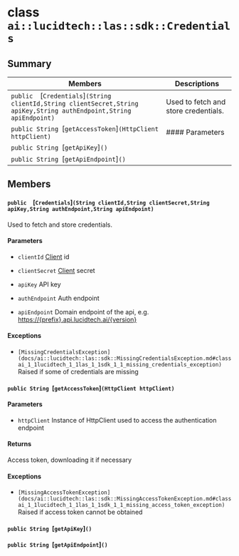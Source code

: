 # class `ai::lucidtech::las::sdk::Credentials` 

## Summary

 Members                        | Descriptions                                
--------------------------------|---------------------------------------------
`public  `[`Credentials`]`(String clientId,String clientSecret,String apiKey,String authEndpoint,String apiEndpoint)` | Used to fetch and store credentials.
`public String `[`getAccessToken`]`(HttpClient httpClient)` | #### Parameters
`public String `[`getApiKey`]`()` | 
`public String `[`getApiEndpoint`]`()` | 

## Members

#### `public  `[`Credentials`]`(String clientId,String clientSecret,String apiKey,String authEndpoint,String apiEndpoint)` 

Used to fetch and store credentials.

#### Parameters
* `clientId` [Client](docs/ai::lucidtech::las::sdk::Client.md#classai_1_1lucidtech_1_1las_1_1sdk_1_1_client) id 

* `clientSecret` [Client](docs/ai::lucidtech::las::sdk::Client.md#classai_1_1lucidtech_1_1las_1_1sdk_1_1_client) secret 

* `apiKey` API key 

* `authEndpoint` Auth endpoint 

* `apiEndpoint` Domain endpoint of the api, e.g. [https://{prefix}.api.lucidtech.ai/{version}](https://{prefix}.api.lucidtech.ai/{version})

#### Exceptions
* `[MissingCredentialsException](docs/ai::lucidtech::las::sdk::MissingCredentialsException.md#classai_1_1lucidtech_1_1las_1_1sdk_1_1_missing_credentials_exception)` Raised if some of credentials are missing

#### `public String `[`getAccessToken`]`(HttpClient httpClient)` 

#### Parameters
* `httpClient` Instance of HttpClient used to access the authentication endpoint 

#### Returns
Access token, downloading it if necessary 

#### Exceptions
* `[MissingAccessTokenException](docs/ai::lucidtech::las::sdk::MissingAccessTokenException.md#classai_1_1lucidtech_1_1las_1_1sdk_1_1_missing_access_token_exception)` Raised if access token cannot be obtained

#### `public String `[`getApiKey`]`()` 

#### `public String `[`getApiEndpoint`]`()` 

